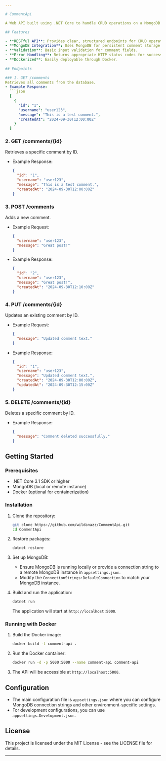 ```yaml
---

# CommentApi

A Web API built using .NET Core to handle CRUD operations on a MongoDB database for managing the comment section of a personal website. The API provides endpoints for creating, retrieving, updating, and deleting user comments.

## Features

- **RESTful API**: Provides clear, structured endpoints for CRUD operations on comments.
- **MongoDB Integration**: Uses MongoDB for persistent comment storage.
- **Validation**: Basic input validation for comment fields.
- **Error Handling**: Returns appropriate HTTP status codes for success, errors, and edge cases.
- **Dockerized**: Easily deployable through Docker.
  
## Endpoints

### 1. GET /comments
Retrieves all comments from the database.
- Example Response:
  ```json
  [
    {
      "id": "1",
      "username": "user123",
      "message": "This is a test comment.",
      "createdAt": "2024-09-30T12:00:00Z"
    }
  ]
  ```

### 2. GET /comments/{id}
Retrieves a specific comment by ID.
- Example Response:
  ```json
  {
    "id": "1",
    "username": "user123",
    "message": "This is a test comment.",
    "createdAt": "2024-09-30T12:00:00Z"
  }
  ```

### 3. POST /comments
Adds a new comment.
- Example Request:
  ```json
  {
    "username": "user123",
    "message": "Great post!"
  }
  ```
- Example Response:
  ```json
  {
    "id": "2",
    "username": "user123",
    "message": "Great post!",
    "createdAt": "2024-09-30T12:10:00Z"
  }
  ```

### 4. PUT /comments/{id}
Updates an existing comment by ID.
- Example Request:
  ```json
  {
    "message": "Updated comment text."
  }
  ```
- Example Response:
  ```json
  {
    "id": "1",
    "username": "user123",
    "message": "Updated comment text.",
    "createdAt": "2024-09-30T12:00:00Z",
    "updatedAt": "2024-09-30T12:15:00Z"
  }
  ```

### 5. DELETE /comments/{id}
Deletes a specific comment by ID.
- Example Response:
  ```json
  {
    "message": "Comment deleted successfully."
  }
  ```

## Getting Started

### Prerequisites

- .NET Core 3.1 SDK or higher
- MongoDB (local or remote instance)
- Docker (optional for containerization)

### Installation

1. Clone the repository:
   ```bash
   git clone https://github.com/wildanazz/CommentApi.git
   cd CommentApi
   ```

2. Restore packages:
   ```bash
   dotnet restore
   ```

3. Set up MongoDB:
   - Ensure MongoDB is running locally or provide a connection string to a remote MongoDB instance in `appsettings.json`.
   - Modify the `ConnectionStrings:DefaultConnection` to match your MongoDB instance.

4. Build and run the application:
   ```bash
   dotnet run
   ```

   The application will start at `http://localhost:5000`.

### Running with Docker

1. Build the Docker image:
   ```bash
   docker build -t comment-api .
   ```

2. Run the Docker container:
   ```bash
   docker run -d -p 5000:5000 --name comment-api comment-api
   ```

3. The API will be accessible at `http://localhost:5000`.

## Configuration

- The main configuration file is `appsettings.json` where you can configure MongoDB connection strings and other environment-specific settings.
- For development configurations, you can use `appsettings.Development.json`.

## License

This project is licensed under the MIT License - see the LICENSE file for details.

---
```

